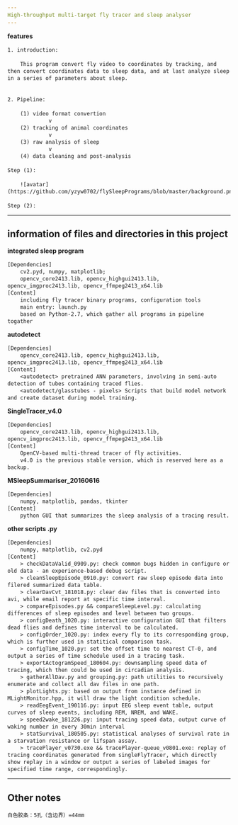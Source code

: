 ```yaml
---
High-throughput multi-target fly tracer and sleep analyser
---
```


**features**
	
	1. introduction:
		
		This program convert fly video to coordinates by tracking, and then convert coordinates data to sleep data, and at last analyze sleep in a series of parameters about sleep.
		

	2. Pipeline:
	
		(1) video format convertion
			     v
		(2) tracking of animal coordinates
			     v
		(3) raw analysis of sleep
			     v
		(4) data cleaning and post-analysis
	
	Step (1):
	
		![avatar](https://github.com/yzyw0702/flySleepPrograms/blob/master/background.png)
		
	Step (2):
		
		


---
information of files and directories in this project
---

**integrated sleep program**

	[Dependencies]
		cv2.pyd, numpy, matplotlib;
		opencv_core2413.lib, opencv_highgui2413.lib, opencv_imgproc2413.lib, opencv_ffmpeg2413_x64.lib
	[Content]
		including fly tracer binary programs, configuration tools
		main entry: launch.py
		based on Python-2.7, which gather all programs in pipeline togather
		
**autodetect**

	[Dependencies]
		opencv_core2413.lib, opencv_highgui2413.lib, opencv_imgproc2413.lib, opencv_ffmpeg2413_x64.lib
	[Content]
		<autodetect> pretrained ANN parameters, involving in semi-auto detection of tubes containing traced flies.
		<autodetect/glasstubes - pixels> Scripts that build model network and create dataset during model training.
		
**SingleTracer_v4.0**

	[Dependencies]
		opencv_core2413.lib, opencv_highgui2413.lib, opencv_imgproc2413.lib, opencv_ffmpeg2413_x64.lib
	[Content]
		OpenCV-based multi-thread tracer of fly activities.
		v4.0 is the previous stable version, which is reserved here as a backup.
		
**MSleepSummariser_20160616**

	[Dependencies]
		numpy, matplotlib, pandas, tkinter
	[Content]
		python GUI that summarizes the sleep analysis of a tracing result.
		
**other scripts .py**

	[Dependencies]
		numpy, matplotlib, cv2.pyd
	[Content]
		> checkDataValid_0909.py: check common bugs hidden in configure or old data - an experience-based debug script.
		> cleanSleepEpisode_0910.py: convert raw sleep episode data into filered summarized data table.
		> clearDavCvt_181018.py: clear dav files that is converted into avi, while email report at specific time interval.
		> compareEpisodes.py && compareSleepLevel.py: calculating differences of sleep episodes and level between two groups.
		> configDeath_1020.py: interactive configuration GUI that filters dead flies and defines time interval to be calculated.
		> configOrder_1020.py: index every fly to its corresponding group, which is further used in statitical comparison task.
		> configTime_1020.py: set the offset time to nearest CT-0, and output a series of time schedule used in a tracing task. 
		> exportActogramSpeed_180604.py: downsampling speed data of tracing, which then could be used in circadian analysis.
		> gatherAllDav.py and grouping.py: path utilities to recursively enumerate and collect all dav files in one path.
		> plotLights.py: based on output from instance defined in MLightMonitor.hpp, it will draw the light condition schedule.
		> readEegEvent_190116.py: input EEG sleep event table, output curves of sleep events, including REM, NREM, and WAKE.
		> speed2wake_181226.py: input tracing speed data, output curve of waking number in every 30min interval
		> statSurvival_180505.py: statistical analyses of survival rate in a starvation resistance or lifspan assay.
		> tracePlayer_v0730.exe && tracePlayer-queue_v0801.exe: replay of tracing coordinates generated from singleFlyTracer, which directly show replay in a window or output a series of labeled images for specified time range, correspondingly.
		
  
---
Other notes 
---
	白色胶条：5孔（含边界）=44mm
